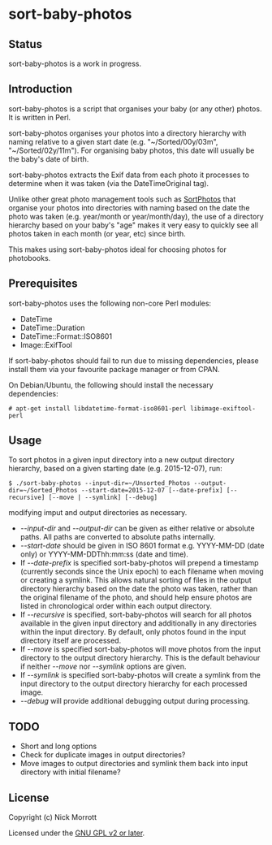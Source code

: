 sort-baby-photos
================


Status
------

sort-baby-photos is a work in progress.


Introduction
------------

sort-baby-photos is a script that organises your baby (or any other) photos. It
is written in Perl.

sort-baby-photos organises your photos into a directory hierarchy with naming
relative to a given start date (e.g. "~/Sorted/00y/03m", "~/Sorted/02y/11m").
For organising baby photos, this date will usually be the baby's date of birth.

sort-baby-photos extracts the Exif data from each photo it processes to determine
when it was taken (via the DateTimeOriginal tag).

Unlike other great photo management tools such as
[SortPhotos](https://github.com/andrewning/sortphotos) that organise your
photos into directories with naming based on the date the photo was taken (e.g.
year/month or year/month/day), the use of a directory hierarchy based on your
baby's "age" makes it very easy to quickly see all photos taken in each month
(or year, etc) since birth.

This makes using sort-baby-photos ideal for choosing photos for photobooks.


Prerequisites
-------------

sort-baby-photos uses the following non-core Perl modules:

- DateTime
- DateTime::Duration
- DateTime::Format::ISO8601
- Image::ExifTool

If sort-baby-photos should fail to run due to missing dependencies, please
install them via your favourite package manager or from CPAN.

On Debian/Ubuntu, the following should install the necessary dependencies:

    # apt-get install libdatetime-format-iso8601-perl libimage-exiftool-perl


Usage
-----

To sort photos in a given input directory into a new output directory hierarchy,
based on a given starting date (e.g. 2015-12-07), run:

    $ ./sort-baby-photos --input-dir=~/Unsorted_Photos --output-dir=~/Sorted_Photos --start-date=2015-12-07 [--date-prefix] [--recursive] [--move | --symlink] [--debug]

modifying imput and output directories as necessary.

- *--input-dir* and *--output-dir* can be given as either relative or absolute
  paths. All paths are converted to absolute paths internally.
- *--start-date* should be given in ISO 8601 format e.g. YYYY-MM-DD (date only)
  or YYYY-MM-DDThh:mm:ss (date and time).
- If *--date-prefix* is specified sort-baby-photos will prepend a timestamp
  (currently seconds since the Unix epoch) to each filename when moving or
  creating a symlink.  This allows natural sorting of files in the output
  directory hierarchy based on the date the photo was taken, rather than the
  original filename of the photo, and should help ensure photos are listed in
  chronological order within each output directory.
- If *--recursive* is specified, sort-baby-photos will search for all photos
  available in the given input directory and additionally in any directories
  within the input directory. By default, only photos found in the input
  directory itself are processed.
- If *--move* is specified sort-baby-photos will move photos from the input
  directory to the output directory hierarchy. This is the default behaviour if
  neither *--move* nor *--symlink* options are given.
- If *--symlink* is specified sort-baby-photos will create a symlink from the
  input directory to the output directory hierarchy for each processed image.
- *--debug* will provide additional debugging output during processing.

TODO
----

- Short and long options
- Check for duplicate images in output directories?
- Move images to output directories and symlink them back into input directory
  with initial filename?

License
-------

Copyright (c) Nick Morrott

Licensed under the [GNU GPL v2 or later](http://www.gnu.org/licenses/gpl.html).
